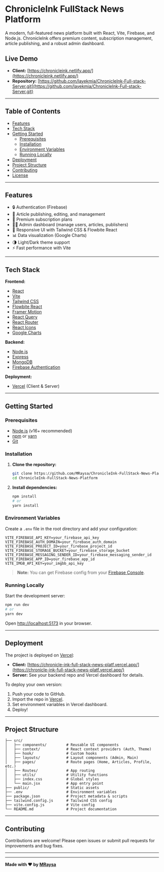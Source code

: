 # ChronicleInk FullStack News Platform

A modern, full-featured news platform built with React, Vite, Firebase, and Node.js. ChronicleInk offers premium content, subscription management, article publishing, and a robust admin dashboard.

## Live Demo

- **Client:** [https://chronicleink.netlify.app/](https://chronicleink.netlify.app/)
- **Repository:** [https://github.com/layekmia/ChronicleInk-Full-stack-Server.git](https://github.com/layekmia/ChronicleInk-Full-stack-Server.git)

---

## Table of Contents

- [Features](#features)
- [Tech Stack](#tech-stack)
- [Getting Started](#getting-started)
  - [Prerequisites](#prerequisites)
  - [Installation](#installation)
  - [Environment Variables](#environment-variables)
  - [Running Locally](#running-locally)
- [Deployment](#deployment)
- [Project Structure](#project-structure)
- [Contributing](#contributing)
- [License](#license)

---

## Features

- 🔒 Authentication (Firebase)
- 📰 Article publishing, editing, and management
- 💎 Premium subscription plans
- 👨‍💼 Admin dashboard (manage users, articles, publishers)
- 🎨 Responsive UI with Tailwind CSS & Flowbite React
- 📊 Data visualization (Google Charts)
- 🌗 Light/Dark theme support
- ⚡ Fast performance with Vite

---

## Tech Stack

**Frontend:**

- [React](https://react.dev/)
- [Vite](https://vitejs.dev/)
- [Tailwind CSS](https://tailwindcss.com/)
- [Flowbite React](https://flowbite-react.com/)
- [Framer Motion](https://www.framer.com/motion/)
- [React Query](https://tanstack.com/query/latest)
- [React Router](https://reactrouter.com/)
- [React Icons](https://react-icons.github.io/react-icons/)
- [Google Charts](https://react-google-charts.com/)

**Backend:**

- [Node.js](https://nodejs.org/)
- [Express](https://expressjs.com/)
- [MongoDB](https://www.mongodb.com/)
- [Firebase Authentication](https://firebase.google.com/docs/auth)

**Deployment:**

- [Vercel](https://vercel.com/) (Client & Server)

---

## Getting Started

### Prerequisites

- [Node.js](https://nodejs.org/) (v16+ recommended)
- [npm](https://www.npmjs.com/) or [yarn](https://yarnpkg.com/)
- [Git](https://git-scm.com/)

### Installation

1. **Clone the repository:**

   ```sh
   git clone https://github.com/MRaysa/ChronicleInk-FullStack-News-Platform.git
   cd ChronicleInk-FullStack-News-Platform
   ```

2. **Install dependencies:**

   ```sh
   npm install
   # or
   yarn install
   ```

### Environment Variables

Create a `.env` file in the root directory and add your configuration:

```env
VITE_FIREBASE_API_KEY=your_firebase_api_key
VITE_FIREBASE_AUTH_DOMAIN=your_firebase_auth_domain
VITE_FIREBASE_PROJECT_ID=your_firebase_project_id
VITE_FIREBASE_STORAGE_BUCKET=your_firebase_storage_bucket
VITE_FIREBASE_MESSAGING_SENDER_ID=your_firebase_messaging_sender_id
VITE_FIREBASE_APP_ID=your_firebase_app_id
VITE_IMGB_API_KEY=your_imgbb_api_key
```

> **Note:** You can get Firebase config from your [Firebase Console](https://console.firebase.google.com/).

### Running Locally

Start the development server:

```sh
npm run dev
# or
yarn dev
```

Open [http://localhost:5173](http://localhost:5173) in your browser.

---

## Deployment

The project is deployed on [Vercel](https://vercel.com/):

- **Client:** [https://chronicle-ink-full-stack-news-platf.vercel.app/](https://chronicle-ink-full-stack-news-platf.vercel.app/)
- **Server:** See your backend repo and Vercel dashboard for details.

To deploy your own version:

1. Push your code to GitHub.
2. Import the repo in [Vercel](https://vercel.com/import).
3. Set environment variables in Vercel dashboard.
4. Deploy!

---

## Project Structure

```
├── src/
│   ├── components/         # Reusable UI components
│   ├── context/            # React context providers (Auth, Theme)
│   ├── hook/               # Custom hooks
│   ├── layouts/            # Layout components (Admin, Main)
│   ├── pages/              # Route pages (Home, Articles, Profile, etc.)
│   ├── Routes/             # App routing
│   ├── utils/              # Utility functions
│   ├── index.css           # Global styles
│   └── main.jsx            # App entry point
├── public/                 # Static assets
├── .env                    # Environment variables
├── package.json            # Project metadata & scripts
├── tailwind.config.js      # Tailwind CSS config
├── vite.config.js          # Vite config
└── README.md               # Project documentation
```

---

## Contributing

Contributions are welcome! Please open issues or submit pull requests for improvements and bug fixes.

---

---

**Made with ❤️ by [MRaysa](https://github.com/MRaysa)**
